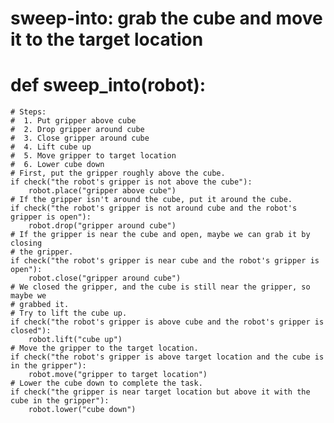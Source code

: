 # sweep-into: grab the cube and move it to the target location
# def sweep_into(robot):
    # Steps:
    #  1. Put gripper above cube
    #  2. Drop gripper around cube
    #  3. Close gripper around cube
    #  4. Lift cube up
    #  5. Move gripper to target location
    #  6. Lower cube down
    # First, put the gripper roughly above the cube.
    if check("the robot's gripper is not above the cube"):
        robot.place("gripper above cube")
    # If the gripper isn't around the cube, put it around the cube.
    if check("the robot's gripper is not around cube and the robot's gripper is open"):
        robot.drop("gripper around cube")
    # If the gripper is near the cube and open, maybe we can grab it by closing
    # the gripper.
    if check("the robot's gripper is near cube and the robot's gripper is open"):
        robot.close("gripper around cube")
    # We closed the gripper, and the cube is still near the gripper, so maybe we
    # grabbed it.
    # Try to lift the cube up.
    if check("the robot's gripper is above cube and the robot's gripper is closed"):
        robot.lift("cube up")
    # Move the gripper to the target location.
    if check("the robot's gripper is above target location and the cube is in the gripper"):
        robot.move("gripper to target location")
    # Lower the cube down to complete the task.
    if check("the gripper is near target location but above it with the cube in the gripper"):
        robot.lower("cube down")